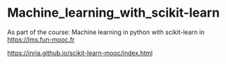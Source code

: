 # Machine_learning_with_scikit-learn
As part of the course: Machine learning in python with scikit-learn in https://lms.fun-mooc.fr

https://inria.github.io/scikit-learn-mooc/index.html
